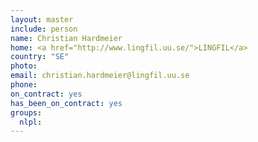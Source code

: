 ```yaml
---
layout: master
include: person
name: Christian Hardmeier
home: <a href="http://www.lingfil.uu.se/">LINGFIL</a>
country: "SE"
photo:
email: christian.hardmeier@lingfil.uu.se
phone:
on_contract: yes
has_been_on_contract: yes
groups:
  nlpl:
---
```

